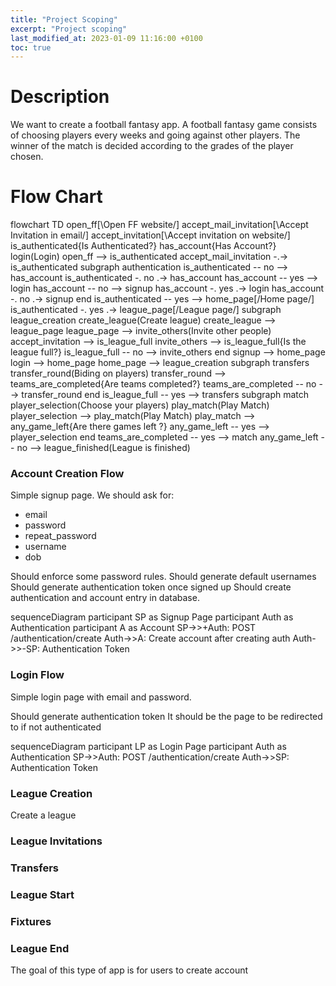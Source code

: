 ```yaml
---
title: "Project Scoping"
excerpt: "Project scoping"
last_modified_at: 2023-01-09 11:16:00 +0100
toc: true
---
```

<script src="/assets/js/mermaid.min.js"></script>
# Description
We want to create a football fantasy app.
A football fantasy game consists of choosing players every weeks and going against other players. The winner of the match is decided according to the grades of the player chosen.

# Flow Chart

<div class="mermaid">
flowchart TD
  open_ff[\Open FF website/]
  accept_mail_invitation[\Accept Invitation in email/]
  accept_invitation[\Accept invitation on website/]
  is_authenticated{Is Authenticated?}
  has_account{Has Account?}
  login(Login)
  open_ff --> is_authenticated
  accept_mail_invitation -.-> is_authenticated
  subgraph authentication
  is_authenticated -- no --> has_account
  is_authenticated -. no .-> has_account  
  has_account -- yes --> login
  has_account -- no --> signup
  has_account -. yes .-> login
  has_account -. no .-> signup
  end
  is_authenticated -- yes --> home_page[/Home page/]
  is_authenticated -. yes .-> league_page[/League page/]
  subgraph league_creation
  create_league(Create league)
  create_league --> league_page
  league_page --> invite_others(Invite other people)
  accept_invitation --> is_league_full
  invite_others --> is_league_full{Is the league full?}
  is_league_full -- no --> invite_others
  end
  signup --> home_page
  login --> home_page
  home_page --> league_creation
  subgraph transfers
    transfer_round(Biding on players)
    transfer_round --> teams_are_completed{Are teams completed?}
    teams_are_completed -- no --> transfer_round
  end
  is_league_full -- yes --> transfers
  subgraph match
  player_selection(Choose your players)
  play_match(Play Match)
  player_selection --> play_match(Play Match)
  play_match --> any_game_left{Are there games left ?}
  any_game_left -- yes --> player_selection
  end
  teams_are_completed -- yes --> match
  any_game_left -- no --> league_finished(League is finished)
</div>

### Account Creation Flow

Simple signup page.
We should ask for:
- email
- password
- repeat_password
- username
- dob

Should enforce some password rules.
Should generate default usernames
Should generate authentication token once signed up
Should create authentication and account entry in database.

<div class="mermaid">
sequenceDiagram
  participant SP as Signup Page
  participant Auth as Authentication
  participant A as Account
  SP->>+Auth: POST /authentication/create
  Auth->>A: Create account after creating auth
  Auth->>-SP: Authentication Token
</div>

### Login Flow

Simple login page with email and password.

Should generate authentication token
It should be the page to be redirected to if not authenticated

<div class="mermaid">
sequenceDiagram
  participant LP as Login Page
  participant Auth as Authentication
  SP->>Auth: POST /authentication/create 
  Auth->>SP: Authentication Token
</div>

### League Creation

Create a league

### League Invitations
### Transfers
### League Start
### Fixtures
### League End

The goal of this type of app is for users to create account
